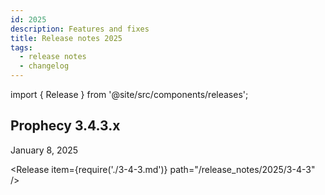 ```yaml
---
id: 2025
description: Features and fixes
title: Release notes 2025
tags:
  - release notes
  - changelog
---
```


import { Release } from '@site/src/components/releases';

## Prophecy 3.4.3.x

January 8, 2025

<Release item={require('./3-4-3.md')} path="/release_notes/2025/3-4-3" />
